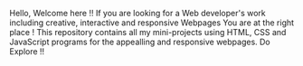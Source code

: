 Hello, Welcome here !!
If you are looking for a Web developer's work including creative, interactive and responsive Webpages
You are at the right place !
This repository contains all my mini-projects using 
HTML, CSS and JavaScript programs for the appealling and responsive webpages.
Do Explore !!
